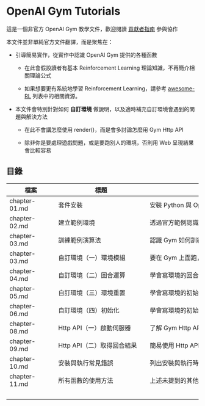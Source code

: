 # OpenAI Gym Tutorials

這是一個非官方 OpenAI Gym 教學文件，歡迎閱讀 [貢獻者指南](CONTRIBUTE.md) 參與協作

本文件並非單純官方文件翻譯，而是聚焦在：

- 引導簡易實作，從實作中認識 OpenAI Gym 提供的各種函數

    - 在此會假設讀者有基本 Reinforcement Learning 理論知識，不再簡介相關理論公式

    - 如果想要更有系統地學習 Reinforcement Learning，請參考 [awesome-RL](https://github.com/aikorea/awesome-rl) 列表中的相關資源。

- 本文件會特別針對如何 **自訂環境** 做說明，以及適時補充自訂環境會遇到的問題與解決方法
    
    - 在此不會講怎麼使用 render()，而是會多討論怎麼用 Gym Http API 

    - 除非你是要處理遊戲問題，或是要跑別人的環境，否則用 Web 呈現結果會比較容易

## 目錄

檔案          | 標題                       | 內容簡介
--------------| ---------------------------|--------------------------------------------
chapter-01.md | 套件安裝                   | 安裝 Python 與 OpenAI Gym 的教學
chapter-02.md | 建立範例環境               | 透過官方範例認識 gym 以及 env 的基本用法
chapter-03.md | 訓練範例演算法             | 認識 Gym 如何訓練，以及演算法的基本架構
chapter-03.md | 自訂環境（一）環境模組     | 要在 Gym 上面跑，你的環境要提供那些功能
chapter-04.md | 自訂環境（二）回合運算     | 學會寫環境的回合運算函數
chapter-05.md | 自訂環境（三）環境重置     | 學會寫環境的初始與重置函數
chapter-06.md | 自訂環境（四）初始化       | 學會寫環境的初始化函數
chapter-08.md | Http API（一）啟動伺服器   | 了解 Gym Http API 的伺服器端和客戶端
chapter-09.md | Http API（二）取得回合結果 | 簡易使用 Http API 的教學
chapter-10.md | 安裝與執行常見錯誤         | 列出安裝與執行時的可能錯誤與可能解法
chapter-11.md | 所有函數的使用方法         | 上述未提到的其他 Gym 套件函數的使用說明
　　　　　　　|　　　　　　　　　　　　　　|　　　　　　　　　　　　　　　　　　　　　　　　　






